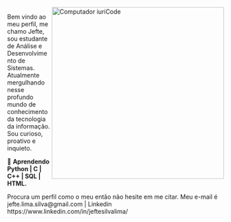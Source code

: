 <img src="https://raw.githubusercontent.com/MicaelliMedeiros/micaellimedeiros/master/image/computer-illustration.png" min-width="400px" max-width="400px" width="400px" align="right" alt="Computador iuriCode">

<p align="left"> 
  Bem vindo ao meu perfil, me chamo Jefte, sou estudante de Análise e Desenvolvimento de Sistemas. Atualmente mergulhando nesse profundo mundo de conhecimento da tecnologia da informação.
Sou curioso, proativo e inquieto.
</p>

<p align="left">
  💼  <strong>Aprendendo Python | C | C++ | SQL  | HTML.</strong>
</p>

<p align="left">
  Procura um perfil como o meu então não hesite em me citar. Meu e-mail é jefte.lima.silva@gmail.com | Linkedin https://www.linkedin.com/in/jeftesilvalima/ 
</p>

